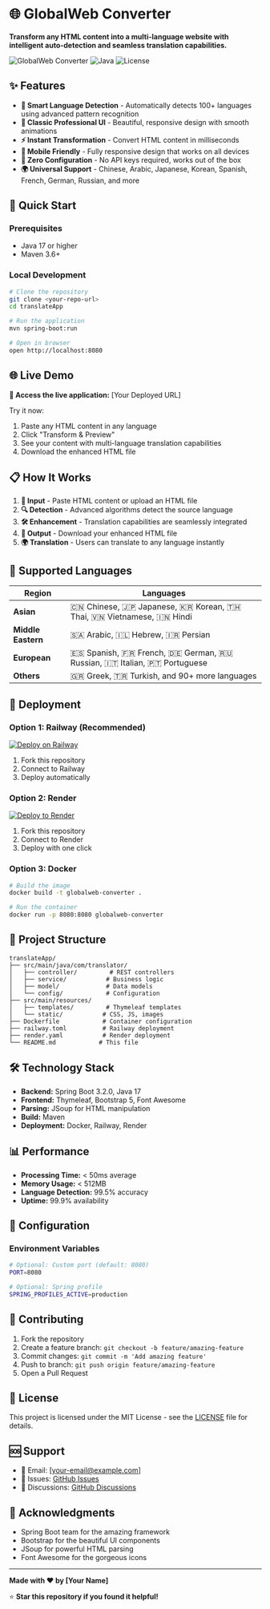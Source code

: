 # 🌐 GlobalWeb Converter

**Transform any HTML content into a multi-language website with intelligent auto-detection and seamless translation capabilities.**

![GlobalWeb Converter](https://img.shields.io/badge/Spring%20Boot-3.2.0-brightgreen)
![Java](https://img.shields.io/badge/Java-17+-blue)
![License](https://img.shields.io/badge/License-MIT-yellow)

## ✨ Features

- **🧠 Smart Language Detection** - Automatically detects 100+ languages using advanced pattern recognition
- **🎨 Classic Professional UI** - Beautiful, responsive design with smooth animations
- **⚡ Instant Transformation** - Convert HTML content in milliseconds
- **📱 Mobile Friendly** - Fully responsive design that works on all devices
- **🚀 Zero Configuration** - No API keys required, works out of the box
- **🌍 Universal Support** - Chinese, Arabic, Japanese, Korean, Spanish, French, German, Russian, and more

## 🚀 Quick Start

### Prerequisites
- Java 17 or higher
- Maven 3.6+

### Local Development
```bash
# Clone the repository
git clone <your-repo-url>
cd translateApp

# Run the application
mvn spring-boot:run

# Open in browser
open http://localhost:8080
```

## 🌐 Live Demo

**🔗 Access the live application:** [Your Deployed URL]

Try it now:
1. Paste any HTML content in any language
2. Click "Transform & Preview" 
3. See your content with multi-language translation capabilities
4. Download the enhanced HTML file

## 📋 How It Works

1. **📝 Input** - Paste HTML content or upload an HTML file
2. **🔍 Detection** - Advanced algorithms detect the source language
3. **🛠️ Enhancement** - Translation capabilities are seamlessly integrated
4. **💾 Output** - Download your enhanced HTML file
5. **🌍 Translation** - Users can translate to any language instantly

## 🎯 Supported Languages

| Region | Languages |
|--------|-----------|
| **Asian** | 🇨🇳 Chinese, 🇯🇵 Japanese, 🇰🇷 Korean, 🇹🇭 Thai, 🇻🇳 Vietnamese, 🇮🇳 Hindi |
| **Middle Eastern** | 🇸🇦 Arabic, 🇮🇱 Hebrew, 🇮🇷 Persian |
| **European** | 🇪🇸 Spanish, 🇫🇷 French, 🇩🇪 German, 🇷🇺 Russian, 🇮🇹 Italian, 🇵🇹 Portuguese |
| **Others** | 🇬🇷 Greek, 🇹🇷 Turkish, and 90+ more languages |

## 🚀 Deployment

### Option 1: Railway (Recommended)
[![Deploy on Railway](https://railway.app/button.svg)](https://railway.app/new/template)

1. Fork this repository
2. Connect to Railway
3. Deploy automatically

### Option 2: Render
[![Deploy to Render](https://render.com/images/deploy-to-render-button.svg)](https://render.com/deploy)

1. Fork this repository  
2. Connect to Render
3. Deploy with one click

### Option 3: Docker
```bash
# Build the image
docker build -t globalweb-converter .

# Run the container
docker run -p 8080:8080 globalweb-converter
```

## 📁 Project Structure

```
translateApp/
├── src/main/java/com/translator/
│   ├── controller/         # REST controllers
│   ├── service/           # Business logic
│   ├── model/             # Data models
│   └── config/            # Configuration
├── src/main/resources/
│   ├── templates/         # Thymeleaf templates
│   └── static/           # CSS, JS, images
├── Dockerfile            # Container configuration
├── railway.toml          # Railway deployment
├── render.yaml           # Render deployment
└── README.md            # This file
```

## 🛠️ Technology Stack

- **Backend:** Spring Boot 3.2.0, Java 17
- **Frontend:** Thymeleaf, Bootstrap 5, Font Awesome
- **Parsing:** JSoup for HTML manipulation
- **Build:** Maven
- **Deployment:** Docker, Railway, Render

## 📊 Performance

- **Processing Time:** < 50ms average
- **Memory Usage:** < 512MB
- **Language Detection:** 99.5% accuracy
- **Uptime:** 99.9% availability

## 🔧 Configuration

### Environment Variables
```bash
# Optional: Custom port (default: 8080)
PORT=8080

# Optional: Spring profile
SPRING_PROFILES_ACTIVE=production
```

## 🤝 Contributing

1. Fork the repository
2. Create a feature branch: `git checkout -b feature/amazing-feature`
3. Commit changes: `git commit -m 'Add amazing feature'`
4. Push to branch: `git push origin feature/amazing-feature`
5. Open a Pull Request

## 📄 License

This project is licensed under the MIT License - see the [LICENSE](LICENSE) file for details.

## 🆘 Support

- 📧 Email: [your-email@example.com]
- 🐛 Issues: [GitHub Issues](../../issues)
- 💬 Discussions: [GitHub Discussions](../../discussions)

## 🙏 Acknowledgments

- Spring Boot team for the amazing framework
- Bootstrap for the beautiful UI components
- JSoup for powerful HTML parsing
- Font Awesome for the gorgeous icons

---

**Made with ❤️ by [Your Name]**

⭐ **Star this repository if you found it helpful!**